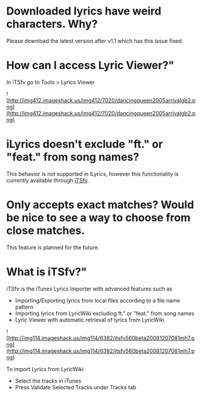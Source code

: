 

# Downloaded lyrics have weird characters. Why? #

Please download the latest version after v1.1 which has this issue fixed.

# How can I access Lyric Viewer?" #
In iTSfv go to Tools > Lyrics Viewer

![http://img412.imageshack.us/img412/7020/dancingqueen2005arrivalgb2.png](http://img412.imageshack.us/img412/7020/dancingqueen2005arrivalgb2.png)

# iLyrics doesn't exclude "ft." or "feat." from song names? #

This behavior is not supported in iLyrics, however this functionality is currently available through [iTSfv](http://code.google.com/p/itsfv/).

# Only accepts exact matches? Would be nice to see a way to choose from close matches. #

This feature is planned for the future.

# What is iTSfv?" #
iTSfv is the iTunes Lyrics Importer with advanced features such as
  * Importing/Exporting lyrics from local files according to a file name pattern
  * Importing lyrics from LyricWiki excluding ft." or "feat." from song names
  * Lyric Viewer with automatic retrieval of lyrics from LyricWiki

![http://img114.imageshack.us/img114/6382/itsfv560beta20081207081mh7.png](http://img114.imageshack.us/img114/6382/itsfv560beta20081207081mh7.png)

To import Lyrics from LyricWiki
  * Select the tracks in iTunes
  * Press Validate Selected Tracks under Tracks tab